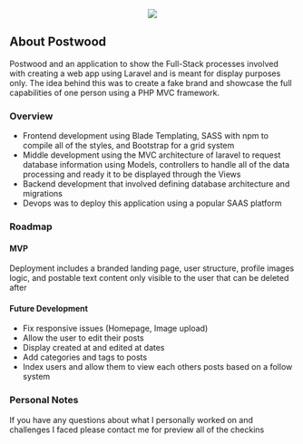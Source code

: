<p align="center"><img src="https://forms.chickerman.com/images/logo-solid.png"></p>

## About Postwood

Postwood and an application to show the Full-Stack processes involved with creating a web app using Laravel and is meant for display purposes only. The idea behind this was to create a fake brand and showcase the full capabilities of one person using a PHP MVC framework.

### Overview
- Frontend development using Blade Templating, SASS with npm to compile all of the styles, and Bootstrap for a grid system
- Middle development using the MVC architecture of laravel to request database information using Models, controllers to handle all of the data processing and ready it to be displayed through the Views
- Backend development that involved defining database architecture and migrations
- Devops was to deploy this application using a popular SAAS platform

### Roadmap
#### MVP
Deployment includes a branded landing page, user structure, profile images logic, and postable text content only visible to the user that can be deleted after

#### Future Development
- Fix responsive issues (Homepage, Image upload)
- Allow the user to edit their posts
- Display created at and edited at dates
- Add categories and tags to posts
- Index users and allow them to view each others posts based on a follow system

### Personal Notes
If you have any questions about what I personally worked on and challenges I faced please contact me for preview all of the checkins